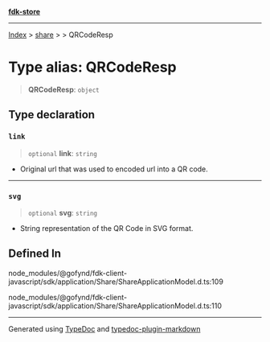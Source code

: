 [**fdk-store**](../../../README.md)
***

[Index](../../../API.md) > [share](../../README.md) > [<internal>](../README.md) > QRCodeResp

# Type alias: QRCodeResp

> **QRCodeResp**: `object`

## Type declaration

### `link`

> `optional` **link**: `string`

- Original url that was used to encoded url into a QR code.

***

### `svg`

> `optional` **svg**: `string`

- String representation of the QR Code in SVG format.

## Defined In

node\_modules/@gofynd/fdk-client-javascript/sdk/application/Share/ShareApplicationModel.d.ts:109

node\_modules/@gofynd/fdk-client-javascript/sdk/application/Share/ShareApplicationModel.d.ts:110

***
Generated using [TypeDoc](https://typedoc.org/) and [typedoc-plugin-markdown](https://www.npmjs.com/package/typedoc-plugin-markdown)
